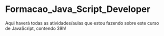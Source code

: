 # Formacao_Java_Script_Developer

Aqui haverá todas as atividades/aulas que estou fazendo sobre este curso de JavaScript, contendo 39h!
 
